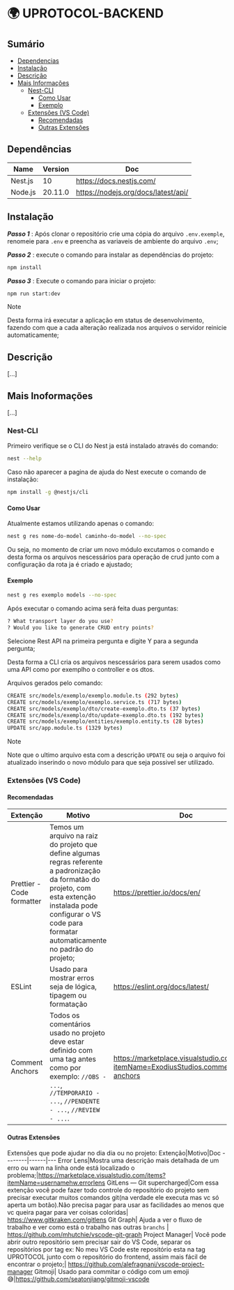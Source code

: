 # 🌍 UPROTOCOL-BACKEND

## Sumário

- [Dependencias](#dependências)
- [Instalação](#instalação)
- [Descrição](#descrição)
- [Mais Informações](#mais-inoformações)
  - [Nest-CLI](#nest-cli)
    - [Como Usar](#como-usar)
    - [Exemplo](#exemplo)
  - [Extensões (VS Code)](#extensões-vs-code)
    - [Recomendadas](#recomendadas)
    - [Outras Extensões](#outras-extensões)

## Dependências

| Name    | Version | Doc                                 |
| ------- | ------- | ----------------------------------- |
| Nest.js | 10      | https://docs.nestjs.com/            |
| Node.js | 20.11.0 | https://nodejs.org/docs/latest/api/ |

## Instalação

**_Passo 1_** : Após clonar o repositório crie uma cópia do arquivo `.env.exemple`, renomeie para `.env` e preencha as variaveis de ambiente do arquivo `.env`;

**_Passo 2_** : execute o comando para instalar as dependências do projeto:

```bash
npm install
```

**_Passo 3_** : Execute o comando para iniciar o projeto:

```bash
npm run start:dev
```

> [!NOTE]
> Desta forma irá executar a aplicação em status de desenvolvimento, fazendo com que a cada alteração realizada nos arquivos o servidor reinicie automaticamente;

## Descrição

[...]

## Mais Inoformações

[...]

### Nest-CLI

Primeiro verifique se o CLI do Nest ja está instalado através do comando:

```bash
nest --help
```

Caso não aparecer a pagina de ajuda do Nest execute o comando de instalação:

```bash
npm install -g @nestjs/cli
```

#### Como Usar

Atualmente estamos utilizando apenas o comando:

```bash
nest g res nome-do-model caminho-do-model --no-spec
```

Ou seja, no momento de criar um novo módulo excutamos o comando e desta forma os arquivos nescessários para operação de crud junto com a configuração da rota ja é criado e ajustado;

#### Exemplo

```bash
nest g res exemplo models --no-spec
```

Após executar o comando acima será feita duas perguntas:

```bash
? What transport layer do you use?
? Would you like to generate CRUD entry points?
```

Selecione Rest API na primeira pergunta e digite Y para a segunda pergunta;

Desta forma a CLI cria os arquivos nescessários para serem usados como uma API como por exemplho o controller e os dtos.

Arquivos gerados pelo comando:

```bash
CREATE src/models/exemplo/exemplo.module.ts (292 bytes)
CREATE src/models/exemplo/exemplo.service.ts (717 bytes)
CREATE src/models/exemplo/dto/create-exemplo.dto.ts (37 bytes)
CREATE src/models/exemplo/dto/update-exemplo.dto.ts (192 bytes)
CREATE src/models/exemplo/entities/exemplo.entity.ts (28 bytes)
UPDATE src/app.module.ts (1329 bytes)
```

> [!NOTE]
> Note que o ultimo arquivo esta com a descrição `UPDATE` ou seja o arquivo foi atualizado inserindo o novo módulo para que seja possivel ser utilizado.

### Extensões (VS Code)

#### Recomendadas

| Extenção                  | Motivo                                                                                                                                                                                                                   | Doc                                                                                |
| ------------------------- | ------------------------------------------------------------------------------------------------------------------------------------------------------------------------------------------------------------------------ | ---------------------------------------------------------------------------------- |
| Prettier - Code formatter | Temos um arquivo na raiz do projeto que define algumas regras referente a padronização da formatão do projeto, com esta extenção instalada pode configurar o VS code para formatar automaticamente no padrão do projeto; | https://prettier.io/docs/en/                                                       |
| ESLint                    | Usado para mostrar erros seja de lógica, tipagem ou formatação                                                                                                                                                           | https://eslint.org/docs/latest/                                                    |
| Comment Anchors           | Todos os comentários usado no projeto deve estar definido com uma tag antes como por exemplo: `//OBS - ...`, `//TEMPORARIO - ...`, `//PENDENTE - ...`, `//REVIEW - ...`.                                                 | https://marketplace.visualstudio.com/items?itemName=ExodiusStudios.comment-anchors |

#### Outras Extensões

Extensões que pode ajudar no dia dia ou no projeto:
Extenção|Motivo|Doc
--------|------|---
Error Lens|Mostra uma descrição mais detalhada de um erro ou warn na linha onde está localizado o problema;|https://marketplace.visualstudio.com/items?itemName=usernamehw.errorlens
GitLens — Git supercharged|Com essa extenção você pode fazer todo controle do repositório do projeto sem precisar executar muitos comandos git(na verdade ele executa mas vc só aperta um botão).Não precisa pagar para usar as facilidades ao menos que vc queira pagar para ver coisas coloridas| https://www.gitkraken.com/gitlens
Git Graph| Ajuda a ver o fluxo de trabalho e ver como está o trabalho nas outras `branchs` | https://github.com/mhutchie/vscode-git-graph
Project Manager| Você pode abrir outro repositório sem precisar sair do VS Code, separar os repositórios por tag ex: No meu VS Code este repositório esta na tag UPROTOCOL junto com o repositório do frontend, assim mais fácil de encontrar o projeto;| https://github.com/alefragnani/vscode-project-manager
Gitmoji| Usado para commitar o código com um emoji 😅|https://github.com/seatonjiang/gitmoji-vscode
